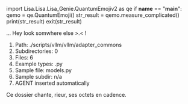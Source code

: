 
import Lisa.Lisa.Lisa_Genie.QuantumEmojiv2 as qe
if __name__ == "__main__":
  qemo = qe.QuantumEmoji()
  str_result = qemo.measure_complicated()
  print(str_result)
  exit(str_result)

... Hey look somwhere else >.< !

1. Path: ./scripts/vllm/vllm/adapter_commons
2. Subdirectories: 0
3. Files: 6
4. Example types: .py
5. Sample file: models.py
6. Sample subdir: n/a
7. AGENT inserted automatically

Ce dossier chante, rieur, ses octets en cadence.
